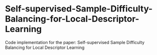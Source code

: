 # Self-supervised-Sample-Difficulty-Balancing-for-Local-Descriptor-Learning
Code implementation for the paper: Self-supervised Sample Difficulty Balancing for Local Descriptor Learning

